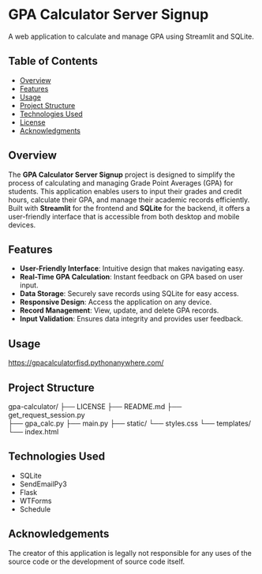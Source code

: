 # GPA Calculator Server Signup

A web application to calculate and manage GPA using Streamlit and SQLite.

## Table of Contents

- [Overview](#overview)
- [Features](#features)
- [Usage](#usage)
- [Project Structure](#project-structure)
- [Technologies Used](#technologies-used)
- [License](#license)
- [Acknowledgments](#acknowledgments)

## Overview

The **GPA Calculator Server Signup** project is designed to simplify the process of calculating and managing Grade Point Averages (GPA) for students. This application enables users to input their grades and credit hours, calculate their GPA, and manage their academic records efficiently. Built with **Streamlit** for the frontend and **SQLite** for the backend, it offers a user-friendly interface that is accessible from both desktop and mobile devices.

## Features

- **User-Friendly Interface**: Intuitive design that makes navigating easy.
- **Real-Time GPA Calculation**: Instant feedback on GPA based on user input.
- **Data Storage**: Securely save records using SQLite for easy access.
- **Responsive Design**: Access the application on any device.
- **Record Management**: View, update, and delete GPA records.
- **Input Validation**: Ensures data integrity and provides user feedback.

## Usage
https://gpacalculatorfisd.pythonanywhere.com/

## Project Structure
gpa-calculator/
├── LICENSE
├── README.md
├── get_request_session.py  
├── gpa_calc.py
├── main.py
├── static/
    └── styles.css
└── templates/
    └── index.html

## Technologies Used

- SQLite
- SendEmailPy3
- Flask
- WTForms
- Schedule


## Acknowledgements
The creator of this application is legally not responsible for any uses of the source code or the development of source code itself.
